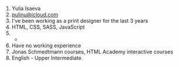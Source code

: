 1. Yulia Isaeva
2. pulinu@icloud.com
3. I've been working as a print designer for the last 3 years
4. HTML, CSS, SASS, JavaScript
5. -
6. Have no working experience
7. Jonas Schmedtmann courses, HTML Academy interactive courses
8. English - Upper Intermediate 
